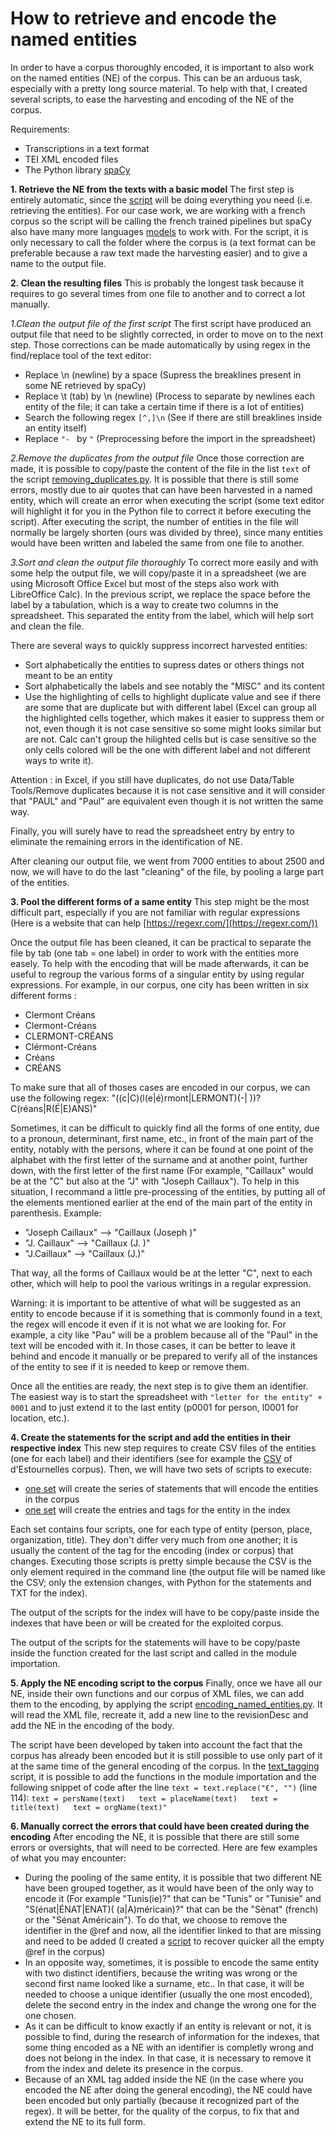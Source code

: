 # How to retrieve and encode the named entities

In order to have a corpus thoroughly encoded, it is important to also work on the named entities (NE) of the corpus. This can be an arduous task, especially with a pretty long source material. To help with that, I created several scripts, to ease the harvesting and encoding of the NE of the corpus.

Requirements:
- Transcriptions in a text format
- TEI XML encoded files
- The Python library [spaCy](https://spacy.io)

__1. Retrieve the NE from the texts with a basic model__
The first step is entirely automatic, since the [script](https://github.com/FloChiff/DAHNProject/blob/master/Project%20development/Scripts/Named_Entities/finding_named_entities.py) will be doing everything you need (i.e. retrieving the entities). For our case work, we are working with a french corpus so the script will be calling the french trained pipelines but spaCy also have many more languages [models](https://spacy.io/models) to work with. For the script, it is only necessary to call the folder where the corpus is (a text format can be preferable because a raw text made the harvesting easier) and to give a name to the output file.

__2. Clean the resulting files__
This is probably the longest task because it requires to go several times from one file to another and to correct a lot manually.

_1.Clean the output file of the first script_
The first script have produced an output file that need to be slightly corrected, in order to move on to the next step. Those corrections can be made automatically by using regex in the find/replace tool of the text editor:
- Replace \n (newline) by a space (Supress the breaklines present in some NE retrieved by spaCy)
- Replace \t (tab) by \n (newline) (Process to separate by newlines each entity of the file; it can take a certain time if there is a lot of entities)
- Search the following regex `[^,]\n` (See if there are still breaklines inside an entity itself)
- Replace `"- ` by `"` (Preprocessing before the import in the spreadsheet)

_2.Remove the duplicates from the output file_
Once those correction are made, it is possible to copy/paste the content of the file in the list `text` of the script [removing_duplicates.py](https://github.com/FloChiff/DAHNProject/blob/master/Project%20development/Scripts/Named_Entities/removing_duplicates.py). It is possible that there is still some errors, mostly due to air quotes that can have been harvested in a named entity, which will create an error when executing the script (some text editor will highlight it for you in the Python file to correct it before executing the script). After executing the script, the number of entities in the file will normally be largely shorten (ours was divided by three), since many entities would have been written and labeled the same from one file to another.

_3.Sort and clean the output file thoroughly_
To correct more easily and with some help the output file, we will copy/paste it in a spreadsheet (we are using Microsoft Office Excel but most of the steps also work with LibreOffice Calc).
In the previous script, we replace the space before the label by a tabulation, which is a way to create two columns in the spreadsheet. This separated the entity from the label, which will help sort and clean the file.

There are several ways to quickly suppress incorrect harvested entities:
- Sort alphabetically the entities to supress dates or others things not meant to be an entity
- Sort alphabetically the labels and see notably the "MISC" and its content
- Use the highlighting of cells to highlight duplicate value and see if there are some that are duplicate but with different label (Excel can group all the highlighted cells together, which makes it easier to suppress them or not, even though it is not case sensitive so some might looks similar but are not. Calc can't group the hilighted cells but is case sensitive so the only cells colored will be the one with different label and not different ways to write it).

Attention : in Excel, if you still have duplicates, do not use Data/Table Tools/Remove duplicates because it is not case sensitive and it will consider that "PAUL" and "Paul" are equivalent even though it is not written the same way.

Finally, you will surely have to read the spreadsheet entry by entry to eliminate the remaining errors in the identification of NE.

After cleaning our output file, we went from 7000 entities to about 2500 and now, we will have to do the last "cleaning" of the file, by pooling a large part of the entities.

__3. Pool the different forms of a same entity__
This step might be the most difficult part, especially if you are not familiar with regular expressions (Here is a website that can help [https://regexr.com/](https://regexr.com/))

Once the output file has been cleaned, it can be practical to separate the file by tab (one tab = one label) in order to work with the entities more easely.
To help with the encoding that will be made afterwards, it can be useful to regroup the various forms of a singular entity by using regular expressions.
For example, in our corpus, one city has been written in six different forms : 
- Clermont Créans
- Clermont-Créans
- CLERMONT-CRÉANS
- Clérmont-Créans
- Créans
- CRÉANS

To make sure that all of thoses cases are encoded in our corpus, we can use the following regex: "((c|C)(l(e|é)rmont|LERMONT)(-| ))?C(réans|R(É|E)ANS)"

Sometimes, it can be difficult to quickly find all the forms of one entity, due to a pronoun, determinant, first name, etc., in front of the main part of the entity, notably with the persons, where it can be found at one point of the alphabet with the first letter of the surname and at another point, further down, with the first letter of the first name (For example, "Caillaux" would be at the "C" but also at the "J" with "Joseph Caillaux"). To help in this situation, I recommand a little pre-processing of the entities, by putting all of the elements mentioned earlier at the end of the main part of the entity in parenthesis.
Example:
- "Joseph Caillaux" --> "Caillaux (Joseph )"
- "J. Caillaux" --> "Caillaux (J. )"
- "J.Caillaux" --> "Caillaux (J.)"

That way, all the forms of Caillaux would be at the letter "C", next to each other, which will help to pool the various writings in a regular expression.

Warning: it is important to be attentive of what will be suggested as an entity to encode because if it is something that is commonly found in a text, the regex will encode it even if it is not what we are looking for.
For example, a city like "Pau" will be a problem because all of the "Paul" in the text will be encoded with it. In those cases, it can be better to leave it behind and encode it manually or be prepared to verify all of the instances of the entity to see if it is needed to keep or remove them.

Once all the entities are ready, the next step is to give them an identifier. The easiest way is to start the spreadsheet with `"letter for the entity" + 0001` and to just extend it to the last entity (p0001 for person, l0001 for location, etc.).

__4. Create the statements for the script and add the entities in their respective index__
This new step requires to create CSV files of the entities (one for each label) and their identifiers (see for example the [CSV](https://github.com/FloChiff/DAHNProject/tree/master/Project%20development/Scripts/Named_Entities/csv_of_the_entities) of d'Estournelles corpus).
Then, we will have two sets of scripts to execute:
- [one set](https://github.com/FloChiff/DAHNProject/tree/master/Project%20development/Scripts/Named_Entities/scripts_for_the_functions) will create the series of statements that will encode the entities in the corpus
- [one set](https://github.com/FloChiff/DAHNProject/tree/master/Project%20development/Scripts/Named_Entities/scripts_for_the_indexes) will create the entries and tags for the entity in the index

Each set contains four scripts, one for each type of entity (person, place, organization, title). They don't differ very much from one another; it is usually the content of the tag for the encoding (index or corpus) that changes.
Executing those scripts is pretty simple because the CSV is the only element required in the command line (the output file will be named like the CSV; only the extension changes, with Python for the statements and TXT for the index).

The output of the scripts for the index will have to be copy/paste inside the indexes that have been or will be created for the exploited corpus.

The output of the scripts for the statements will have to be copy/paste inside the function created for the last script and called in the module importation.

__5. Apply the NE encoding script to the corpus__
Finally, once we have all our NE, inside their own functions and our corpus of XML files, we can add them to the encoding, by applying the script [encoding_named_entities.py](https://github.com/FloChiff/DAHNProject/blob/master/Project%20development/Scripts/Named_Entities/encoding_named_entities.py). It will read the XML file, recreate it, add a new line to the revisionDesc and add the NE in the encoding of the body.

The script have been developed by taken into account the fact that the corpus has already been encoded but it is still possible to use only part of it at the same time of the general encoding of the corpus. In the [text_tagging](https://github.com/FloChiff/DAHNProject/blob/master/Project%20development/Scripts/Encoding/text_tagging.py) script, it is possible to add the functions in the module importation and the following snippet of code after the line `text = text.replace("€", "")` (line 114):
`text = persName(text)  
 text = placeName(text)  
 text = title(text)  
 text = orgName(text)"
 `

__6. Manually correct the errors that could have been created during the encoding__
After encoding the NE, it is possible that there are still some errors or oversights, that will need to be corrected. 
Here are few examples of what you may encounter:
- During the pooling of the same entity, it is possible that two different NE have been grouped together, as it would have been of the only way to encode it (For example "Tunis(ie)?" that can be "Tunis" or "Tunisie" and "S(énat|ÉNAT|ENAT)( (a|A)méricain)?" that can be the "Sénat" (french) or the "Sénat Américain"). To do that, we choose to remove the identifier in the @ref and now, all the identifier linked to that are missing and need to be added (I created a [script](https://github.com/FloChiff/DAHNProject/blob/master/Project%20development/Scripts/Named_Entities/retrieving_unreferenced_named_entities.py) to recover quicker all the empty @ref in the corpus)
- In an opposite way, sometimes, it is possible to encode the same entity with two distinct identifiers, because the writing was wrong or the second first name looked like a surname, etc.. In that case, it will be needed to choose a unique identifier (usually the one most encoded), delete the second entry in the index and change the wrong one for the one chosen. 
- As it can be difficult to know exactly if an entity is relevant or not, it is possible to find, during the research of information for the indexes, that some thing encoded as a NE with an identifier is completly wrong and does not belong in the index. In that case, it is necessary to remove it from the index and delete its presence in the corpus.
- Because of an XML tag added inside the NE (in the case where you encoded the NE after doing the general encoding), the NE could have been encoded but only partially (because it recognized part of the regex). It will be better, for the quality of the corpus, to fix that and extend the NE to its full form.